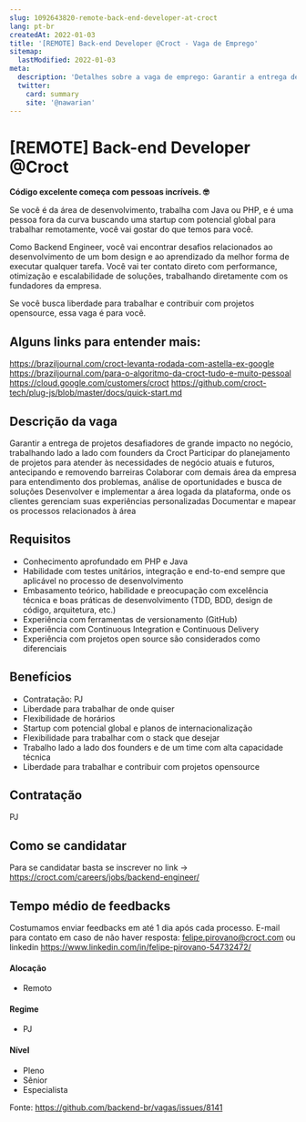 ```yaml
---
slug: 1092643820-remote-back-end-developer-at-croct
lang: pt-br
createdAt: 2022-01-03
title: '[REMOTE] Back-end Developer @Croct - Vaga de Emprego'
sitemap:
  lastModified: 2022-01-03
meta:
  description: 'Detalhes sobre a vaga de emprego: Garantir a entrega de projetos desafiadores de grande impacto no negócio, trabalhando lado a lado com founders da Croct Participar do planejamento de projetos para atender às necessidades de negócio atuais e futuros, antecipando e removendo barreiras Colaborar com demais área da empresa para entendimento dos problemas, análise de oportunidades e busca de soluções Desenvolver e implementar a área logada da plataforma, onde os clientes gerenciam suas experiências personalizadas Documentar e mapear os processos relacionados à área'
  twitter:
    card: summary
    site: '@nawarian'
---
```


# [REMOTE] Back-end Developer @Croct

**Código excelente começa com pessoas incríveis. 🤓**

Se você é da área de desenvolvimento, trabalha com Java ou PHP, e é uma pessoa fora da curva buscando uma startup com potencial global para trabalhar remotamente, você vai gostar do que temos para você.

Como Backend Engineer, você vai encontrar desafios relacionados ao desenvolvimento de um bom design e ao aprendizado da melhor forma de executar qualquer tarefa. Você vai ter contato direto com performance, otimização e escalabilidade de soluções, trabalhando diretamente com os fundadores da empresa.

Se você busca liberdade para trabalhar e contribuir com projetos opensource, essa vaga é para você.

## Alguns links para entender mais:
https://braziljournal.com/croct-levanta-rodada-com-astella-ex-google
https://braziljournal.com/para-o-algoritmo-da-croct-tudo-e-muito-pessoal
https://cloud.google.com/customers/croct
https://github.com/croct-tech/plug-js/blob/master/docs/quick-start.md

## Descrição da vaga

Garantir a entrega de projetos desafiadores de grande impacto no negócio, trabalhando lado a lado com founders da Croct
Participar do planejamento de projetos para atender às necessidades de negócio atuais e futuros, antecipando e removendo barreiras
Colaborar com demais área da empresa para entendimento dos problemas, análise de oportunidades e busca de soluções
Desenvolver e implementar a área logada da plataforma, onde os clientes gerenciam suas experiências personalizadas
Documentar e mapear os processos relacionados à área

## Requisitos

- Conhecimento aprofundado em PHP e Java
- Habilidade com testes unitários, integração e end-to-end sempre que aplicável no processo de desenvolvimento
- Embasamento teórico, habilidade e preocupação com excelência técnica e boas práticas de desenvolvimento (TDD, BDD, design de código, arquitetura, etc.)
- Experiência com ferramentas de versionamento (GitHub)
- Experiência com Continuous Integration e Continuous Delivery
- Experiência com projetos open source são considerados como diferenciais

## Benefícios

- Contratação: PJ
- Liberdade para trabalhar de onde quiser
- Flexibilidade de horários
- Startup com potencial global e planos de internacionalização
- Flexibilidade para trabalhar com o stack que desejar
- Trabalho lado a lado dos founders e de um time com alta capacidade técnica
- Liberdade para trabalhar e contribuir com projetos opensource

## Contratação

PJ 

## Como se candidatar

Para se candidatar basta se inscrever no link -> https://croct.com/careers/jobs/backend-engineer/

## Tempo médio de feedbacks
Costumamos enviar feedbacks em até 1 dia após cada processo.
E-mail para contato em caso de não haver resposta: felipe.pirovano@croct.com ou linkedin https://www.linkedin.com/in/felipe-pirovano-54732472/

#### Alocação
- Remoto

#### Regime
- PJ

#### Nível
- Pleno
- Sênior
- Especialista




Fonte: https://github.com/backend-br/vagas/issues/8141